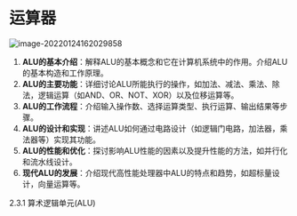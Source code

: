 # 运算器

![image-20220124162029858](/Users/zhougaofeng/Desktop/Salute_系列/Salute_Computer_Organization/img/16.png)

1. **ALU的基本介绍**：解释ALU的基本概念和它在计算机系统中的作用。介绍ALU的基本构造和工作原理。
2. **ALU的主要功能**：详细讨论ALU所能执行的操作，如加法、减法、乘法、除法，逻辑运算（如AND、OR、NOT、XOR）以及位移运算等。
3. **ALU的工作流程**：介绍输入操作数、选择运算类型、执行运算、输出结果等步骤。
4. **ALU的设计和实现**：讲述ALU如何通过电路设计（如逻辑门电路，加法器，乘法器等）实现其功能。
5. **ALU的性能和优化**：探讨影响ALU性能的因素以及提升性能的方法，如并行化和流水线设计。
6. **现代ALU的发展**：介绍现代高性能处理器中ALU的特点和趋势，如超标量设计，向量运算等。

2.3.1 算术逻辑单元(ALU)